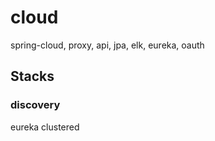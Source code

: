# cloud
spring-cloud, proxy, api, jpa, elk, eureka, oauth


## Stacks

### discovery
eureka clustered
